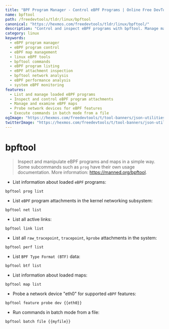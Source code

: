 ```yaml
---
title: "BPF Program Manager - Control eBPF Programs | Online Free DevTools by Hexmos"
name: bpftool
path: /freedevtools/tldr/linux/bpftool
canonical: "https://hexmos.com/freedevtools/tldr/linux/bpftool/"
description: "Control and inspect eBPF programs with bpftool. Manage maps, attachments, and features easily. Free online tool, no registration required."
category: linux
keywords:
  - eBPF program manager
  - eBPF program control
  - eBPF map management
  - linux eBPF tools
  - bpftool commands
  - eBPF program listing
  - eBPF attachment inspection
  - bpftool network analysis
  - eBPF performance analysis
  - system eBPF monitoring
features:
  - List and manage loaded eBPF programs
  - Inspect and control eBPF program attachments
  - Manage and examine eBPF maps
  - Probe network devices for eBPF features
  - Execute commands in batch mode from a file
ogImage: "https://hexmos.com/freedevtools/t/tool-banners/json-utilities-banner.png"
twitterImage: "https://hexmos.com/freedevtools/t/tool-banners/json-utilities-banner.png"
---
```


# bpftool

> Inspect and manipulate eBPF programs and maps in a simple way.
> Some subcommands such as `prog` have their own usage documentation.
> More information: <https://manned.org/bpftool>.

- List information about loaded `eBPF` programs:

`bpftool prog list`

- List `eBPF` program attachments in the kernel networking subsystem:

`bpftool net list`

- List all active links:

`bpftool link list`

- List all `raw_tracepoint`, `tracepoint`, `kprobe` attachments in the system:

`bpftool perf list`

- List `BPF Type Format (BTF)` data:

`bpftool btf list`

- List information about loaded maps:

`bpftool map list`

- Probe a network device "eth0" for supported `eBPF` features:

`bpftool feature probe dev {{eth0}}`

- Run commands in batch mode from a file:

`bpftool batch file {{myfile}}`
